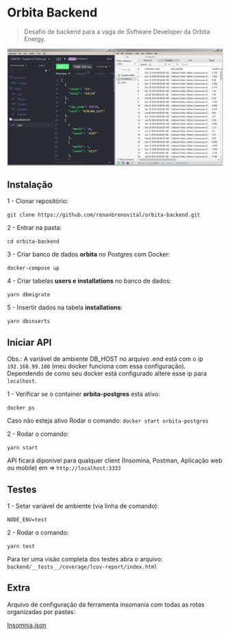 # Orbita Backend

> Desafio de backend para a vaga de Software Developer da Orbita Energy.

![](header.jpg)

## Instalação

1 - Clonar repositório:

`git clone https://github.com/renanbrenovital/orbita-backend.git`

2 - Entrar na pasta:

`cd orbita-backend`

3 - Criar banco de dados **orbita** no Postgres com Docker:

`docker-compose up`

4 - Criar tabelas **users e installations** no banco de dados:

`yarn dbmigrate`

5 - Insertir dados na tabela **installations**:

`yarn dbinserts`

## Iniciar API

Obs.: A variável de ambiente DB_HOST no arquivo .end está com o ip `192.168.99.100` (meu docker funciona com essa configuração).
Dependendo de como seu docker está configurado altere esse ip para `localhost`.

1 - Verificar se o container **orbita-postgres** está ativo:

`docker ps`

Caso não esteja ativo Rodar o comando: `docker start orbita-postgres`

2 - Rodar o comando:

`yarn start`

API ficará diponível para qualquer client (Insomina, Postman, Aplicação web ou mobile) em => `http://localhost:3333`

## Testes

1 - Setar variável de ambiente (via linha de comando):

`NODE_ENV=test`

2 - Rodar o comando:

`yarn test`

Para ter uma visão completa dos testes abra o arquivo: `backend/__tests__/coverage/lcov-report/index.html`

## Extra

Arquivo de configuração da ferramenta insomania com todas as rotas organizadas por pastas:

[Insomnia.json](https://github.com/renanbrenovital/orbita-backend/blob/master/Insomnia.json)
